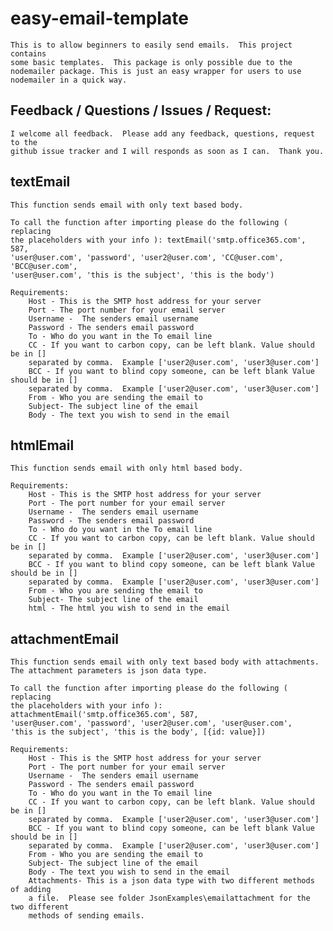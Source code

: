 # easy-email-template
    This is to allow beginners to easily send emails.  This project contains
    some basic templates.  This package is only possible due to the 
    nodemailer package. This is just an easy wrapper for users to use 
    nodemailer in a quick way.

## Feedback / Questions / Issues / Request:
    I welcome all feedback.  Please add any feedback, questions, request to the
    github issue tracker and I will responds as soon as I can.  Thank you.

## textEmail
    This function sends email with only text based body.

    To call the function after importing please do the following ( replacing
    the placeholders with your info ): textEmail('smtp.office365.com', 587, 
    'user@user.com', 'password', 'user2@user.com', 'CC@user.com', 'BCC@user.com',
    'user@user.com', 'this is the subject', 'this is the body')

    Requirements:
        Host - This is the SMTP host address for your server
        Port - The port number for your email server
        Username -  The senders email username 
        Password - The senders email password 
        To - Who do you want in the To email line
        CC - If you want to carbon copy, can be left blank. Value should be in [] 
        separated by comma.  Example ['user2@user.com', 'user3@user.com']
        BCC - If you want to blind copy someone, can be left blank Value should be in [] 
        separated by comma.  Example ['user2@user.com', 'user3@user.com']
        From - Who you are sending the email to 
        Subject- The subject line of the email 
        Body - The text you wish to send in the email

## htmlEmail    
    This function sends email with only html based body.

    Requirements:
        Host - This is the SMTP host address for your server
        Port - The port number for your email server
        Username -  The senders email username 
        Password - The senders email password 
        To - Who do you want in the To email line
        CC - If you want to carbon copy, can be left blank. Value should be in [] 
        separated by comma.  Example ['user2@user.com', 'user3@user.com']
        BCC - If you want to blind copy someone, can be left blank Value should be in [] 
        separated by comma.  Example ['user2@user.com', 'user3@user.com']  
        From - Who you are sending the email to 
        Subject- The subject line of the email 
        html - The html you wish to send in the email

## attachmentEmail
    This function sends email with only text based body with attachments.
    The attachment parameters is json data type.

    To call the function after importing please do the following ( replacing
    the placeholders with your info ): attachmentEmail('smtp.office365.com', 587, 
    'user@user.com', 'password', 'user2@user.com', 'user@user.com', 
    'this is the subject', 'this is the body', [{id: value}])

    Requirements:
        Host - This is the SMTP host address for your server
        Port - The port number for your email server
        Username -  The senders email username 
        Password - The senders email password 
        To - Who do you want in the To email line 
        CC - If you want to carbon copy, can be left blank. Value should be in [] 
        separated by comma.  Example ['user2@user.com', 'user3@user.com']
        BCC - If you want to blind copy someone, can be left blank Value should be in [] 
        separated by comma.  Example ['user2@user.com', 'user3@user.com']   
        From - Who you are sending the email to 
        Subject- The subject line of the email 
        Body - The text you wish to send in the email
        Attachments- This is a json data type with two different methods of adding
        a file.  Please see folder JsonExamples\emailattachment for the two different
        methods of sending emails.
